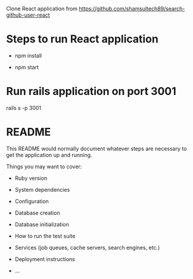 Clone React application from https://github.com/shamsultech89/search-github-user-react
# Steps to run React application
* npm install

* npm start

# Run rails application on port 3001
rails s -p 3001

# README

This README would normally document whatever steps are necessary to get the
application up and running.

Things you may want to cover:

* Ruby version

* System dependencies

* Configuration

* Database creation

* Database initialization

* How to run the test suite

* Services (job queues, cache servers, search engines, etc.)

* Deployment instructions

* ...
